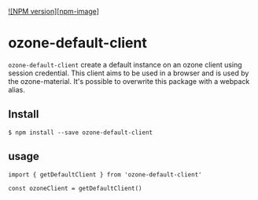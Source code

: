 [![NPM version][npm-image]][npm-url]
# ozone-default-client


`ozone-default-client` create a default instance on an ozone client using session credential.
This client aims to be used in a browser and is used by the ozone-material.
It's possible to overwrite this package with a webpack alias.

## Install

```
$ npm install --save ozone-default-client
```

## usage
```
import { getDefaultClient } from 'ozone-default-client'

const ozoneClient = getDefaultClient()
```

[npm-url]: https://npmjs.org/package/ozone-default-client
